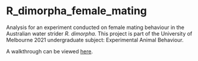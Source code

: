 # R_dimorpha_female_mating
Analysis for an experiment conducted on female mating behaviour in the Australian water strider _R. dimorpha_. This project is part of the University of Melbourne 2021 undergraduate subject: Experimental Animal Behaviour.  

A walkthrough can be viewed [here](https://tomkeaney.github.io/R_dimorpha_female_mating/).

